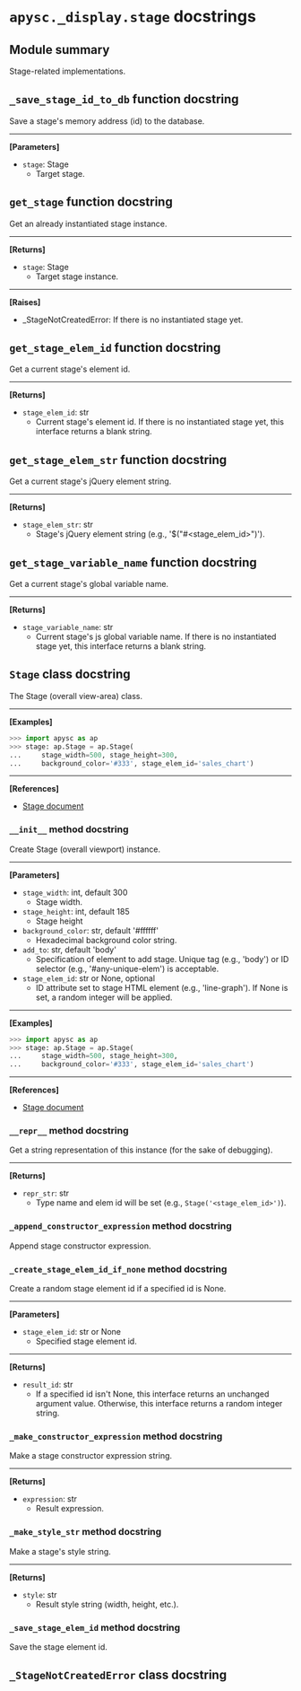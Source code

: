 # `apysc._display.stage` docstrings

## Module summary

Stage-related implementations.

## `_save_stage_id_to_db` function docstring

Save a stage's memory address (id) to the database.<hr>

**[Parameters]**

- `stage`: Stage
  - Target stage.

## `get_stage` function docstring

Get an already instantiated stage instance.<hr>

**[Returns]**

- `stage`: Stage
  - Target stage instance.

<hr>

**[Raises]**

- _StageNotCreatedError: If there is no instantiated stage yet.

## `get_stage_elem_id` function docstring

Get a current stage's element id.<hr>

**[Returns]**

- `stage_elem_id`: str
  - Current stage's element id. If there is no instantiated stage yet, this interface returns a blank string.

## `get_stage_elem_str` function docstring

Get a current stage's jQuery element string.<hr>

**[Returns]**

- `stage_elem_str`: str
  - Stage's jQuery element string (e.g., '$("#<stage_elem_id>")').

## `get_stage_variable_name` function docstring

Get a current stage's global variable name.<hr>

**[Returns]**

- `stage_variable_name`: str
  - Current stage's js global variable name. If there is no instantiated stage yet, this interface returns a blank string.

## `Stage` class docstring

The Stage (overall view-area) class.<hr>

**[Examples]**

```py
>>> import apysc as ap
>>> stage: ap.Stage = ap.Stage(
...     stage_width=500, stage_height=300,
...     background_color='#333', stage_elem_id='sales_chart')
```

<hr>

**[References]**

- [Stage document](https://simon-ritchie.github.io/apysc/en/stage.html)

### `__init__` method docstring

Create Stage (overall viewport) instance.<hr>

**[Parameters]**

- `stage_width`: int, default 300
  - Stage width.
- `stage_height`: int, default 185
  - Stage height
- `background_color`: str, default '#ffffff'
  - Hexadecimal background color string.
- `add_to`: str, default 'body'
  - Specification of element to add stage. Unique tag (e.g., 'body') or ID selector (e.g., '#any-unique-elem') is acceptable.
- `stage_elem_id`: str or None, optional
  - ID attribute set to stage HTML element (e.g., 'line-graph'). If None is set, a random integer will be applied.

<hr>

**[Examples]**

```py
>>> import apysc as ap
>>> stage: ap.Stage = ap.Stage(
...     stage_width=500, stage_height=300,
...     background_color='#333', stage_elem_id='sales_chart')
```

<hr>

**[References]**

- [Stage document](https://simon-ritchie.github.io/apysc/en/stage.html)

### `__repr__` method docstring

Get a string representation of this instance (for the sake of debugging).<hr>

**[Returns]**

- `repr_str`: str
  - Type name and elem id will be set (e.g., `Stage('<stage_elem_id>')`).

### `_append_constructor_expression` method docstring

Append stage constructor expression.

### `_create_stage_elem_id_if_none` method docstring

Create a random stage element id if a specified id is None.<hr>

**[Parameters]**

- `stage_elem_id`: str or None
  - Specified stage element id.

<hr>

**[Returns]**

- `result_id`: str
  - If a specified id isn't None, this interface returns an unchanged argument value. Otherwise, this interface returns a random integer string.

### `_make_constructor_expression` method docstring

Make a stage constructor expression string.<hr>

**[Returns]**

- `expression`: str
  - Result expression.

### `_make_style_str` method docstring

Make a stage's style string.<hr>

**[Returns]**

- `style`: str
  - Result style string (width, height, etc.).

### `_save_stage_elem_id` method docstring

Save the stage element id.

## `_StageNotCreatedError` class docstring